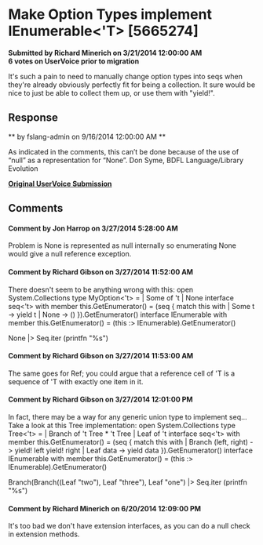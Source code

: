 # Make Option Types implement IEnumerable<'T> [5665274] #

**Submitted by Richard Minerich on 3/21/2014 12:00:00 AM**  
**6 votes on UserVoice prior to migration**  

It's such a pain to need to manually change option types into seqs when they're already obviously perfectly fit for being a collection. It sure would be nice to just be able to collect them up, or use them with "yield!".



## Response ##
** by fslang-admin on 9/16/2014 12:00:00 AM **

As indicated in the comments, this can’t be done because of the use of “null” as a representation for “None”.
Don Syme, BDFL Language/Library Evolution


**[Original UserVoice Submission](https://fslang.uservoice.com/forums/245727-f-language/suggestions/5665274)**


## Comments ##


#### Comment by Jon Harrop on 3/27/2014 5:28:00 AM ####
Problem is None is represented as null internally so enumerating None would give a null reference exception.


#### Comment by Richard Gibson on 3/27/2014 11:52:00 AM ####
There doesn't seem to be anything wrong with this: open System.Collections
type MyOption<'t> =
| Some of 't
| None
interface seq<'t> with
member this.GetEnumerator() =
(seq {
match this with
| Some t -> yield t
| None -> ()
}).GetEnumerator()
interface IEnumerable with
member this.GetEnumerator() =
(this :> IEnumerable).GetEnumerator()

None |> Seq.iter (printfn "%s")


#### Comment by Richard Gibson on 3/27/2014 11:53:00 AM ####
The same goes for Ref; you could argue that a reference cell of 'T is a sequence of 'T with exactly one item in it.


#### Comment by Richard Gibson on 3/27/2014 12:01:00 PM ####
In fact, there may be a way for any generic union type to implement seq... Take a look at this Tree implementation:
open System.Collections
type Tree<'t> =
| Branch of 't Tree * 't Tree
| Leaf of 't
interface seq<'t> with
member this.GetEnumerator() =
(seq {
match this with
| Branch (left, right) ->
yield! left
yield! right
| Leaf data -> yield data
}).GetEnumerator()
interface IEnumerable with
member this.GetEnumerator() =
(this :> IEnumerable).GetEnumerator()

Branch(Branch((Leaf "two"), Leaf "three"), Leaf "one") |> Seq.iter (printfn "%s")


#### Comment by Richard Minerich on 6/20/2014 12:09:00 PM ####
It's too bad we don't have extension interfaces, as you can do a null check in extension methods.

